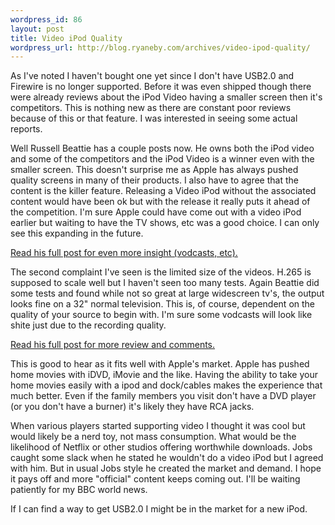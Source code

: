 ```yaml
--- 
wordpress_id: 86
layout: post
title: Video iPod Quality
wordpress_url: http://blog.ryaneby.com/archives/video-ipod-quality/
---
```

As I've noted I haven't bought one yet since I don't have USB2.0 and Firewire is no longer supported. Before it was even shipped though there were already reviews about the iPod Video having a smaller screen then it's competitors. This is nothing new as there are constant poor reviews because of this or that feature. I was interested in seeing some actual reports.

Well Russell Beattie has a couple posts now. He owns both the iPod video and some of the competitors and the iPod Video is a winner even with the smaller screen. This doesn't surprise me as Apple has always pushed quality screens in many of their products. I also have to agree that the content is the killer feature. Releasing a Video iPod without the associated content would have been ok but with the release it really puts it ahead of the competition. I'm sure Apple could have come out with a video iPod earlier but waiting to have the TV shows, etc was a good choice. I can only see this expanding in the future.

<a href="http://www.russellbeattie.com/notebook/1008657.html">Read his full post for even more insight (vodcasts, etc).</a>

The second complaint I've seen is the limited size of the videos. H.265 is supposed to scale well but I haven't seen too many tests. Again Beattie did some tests and found while not so great at large widescreen tv's, the output looks fine on a 32" normal television. This is, of course, dependent on the quality of your source to begin with. I'm sure some vodcasts will look like shite just due to the recording quality.

<a href="http://www.russellbeattie.com/notebook/1008660.html">Read his full post for more review and comments.</a>

This is good to hear as it fits well with Apple's market. Apple has pushed home movies with iDVD, iMovie and the like. Having the ability to take your home movies easily with a ipod and dock/cables makes the experience that much better. Even if the family members you visit don't have a DVD player (or you don't have a burner) it's likely they have RCA jacks.

When various players started supporting video I thought it was cool but would likely be a nerd toy, not mass consumption. What would be the likelihood of Netflix or other studios offering worthwhile downloads. Jobs caught some slack when he stated he wouldn't do a video iPod but I agreed with him. But in usual Jobs style he created the market and demand. I hope it pays off and more "official" content keeps coming out. I'll be waiting patiently for my BBC world news.

If I can find a way to get USB2.0 I might be in the market for a new iPod.
